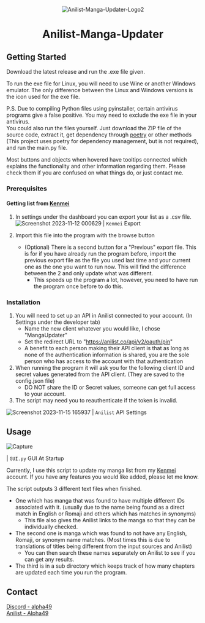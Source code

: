 <div align="center">

![Anilist-Manga-Updater-Logo2](https://github.com/RLAlpha49/Anilist-Manga-Updater/assets/75044176/80dad30b-982d-4bbe-a66c-72f351757701)

<h1 align="center">Anilist-Manga-Updater</h1>
</div>

## Getting Started

Download the latest release and run the .exe file given.

To run the exe file for Linux, you will need to use Wine or another Windows emulator. The only difference between the Linux and Windows versions is the icon used for the exe file.

P.S. Due to compiling Python files using pyinstaller, certain antivirus programs give a false positive. You may need to exclude the exe file in your antivirus.\
You could also run the files yourself. Just download the ZIP file of the source code, extract it, get dependency through [poetry](https://python-poetry.org/docs/) or other methods (This project uses poetry for dependency management, but is not required), and run the main.py file.

Most buttons and objects when hovered have tooltips connected which explains the functionality and other information regarding them. Please check them if you are confused on what things do, or just contact me.

### Prerequisites

#### Getting list from [Kenmei](https://www.kenmei.co)

1. In settings under the dashboard you can export your list as a .csv file.
   ![Screenshot 2023-11-12 000629](https://github.com/RLAlpha49/Anilist-Manga-Updater/assets/75044176/07e7da8e-8e6c-44c7-85a8-4117fab05afb)
   | `Kenmei` Export

2. Import this file into the program with the browse button
    - (Optional) There is a second button for a "Previous" export file. This is for if you have already run the program before, import the previous export file as the file you used last time and your current one as the one you want to run now. This will find the difference between the 2 and only update what was different.
       - This speeds up the program a lot, however, you need to have run the program once before to do this.

### Installation

1. You will need to set up an API in Anilist connected to your account. (In Settings under the developer tab)
    - Name the new client whatever you would like, I chose "MangaUpdater"
    - Set the redirect URL to "<https://anilist.co/api/v2/oauth/pin>"
    - A benefit to each person making their API client is that as long as none of the authentication information is shared, you are the sole person who has access to the account with that authentication
2. When running the program it will ask you for the following client ID and secret values generated from the API client. (They are saved to the config.json file)
    - DO NOT share the ID or Secret values, someone can get full access to your account.
3. The script may need you to reauthenticate if the token is invalid.

![Screenshot 2023-11-15 165937](https://github.com/RLAlpha49/Anilist-Manga-Updater/assets/75044176/4b69cf6f-a98c-4dbc-ad03-bab83c9a8d35)
| `Anilist` API Settings

<!-- USAGE EXAMPLES -->
## Usage

![Capture](https://github.com/RLAlpha49/Anilist-Manga-Updater/assets/75044176/7f5273fb-a305-4ac9-8251-e61b26bebe97)

| `GUI.py` GUI At Startup

Currently, I use this script to update my manga list from my [Kenmei](https://www.kenmei.co) account.
If you have any features you would like added, please let me know.

The script outputs 3 different text files when finished.

- One which has manga that was found to have multiple different IDs associated with it. (usually due to the name being found as a direct match in English or Romaji and others which has matches in synonyms)
  - This file also gives the Anilist links to the manga so that they can be individually checked.
- The second one is manga which was found to not have any English, Romaji, or synonym name matches. (Most times this is due to translations of titles being different from the input sources and Anilist)
  - You can then search these names separately on Anilist to see if you can get any results.
- The third is in a sub directory which keeps track of how many chapters are updated each time you run the program.

<!-- CONTACT -->
## Contact

[Discord - alpha49](https://discordid.netlify.app/?id=251479989378220044)\
[Anilist - Alpha49](https://anilist.co/user/Alpha49/)
